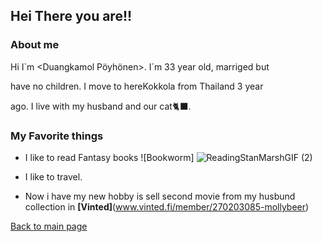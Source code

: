 ## Hei There you are!!

### About me

Hi I`m <Duangkamol Pöyhönen>. I´m 33 year old, marriged but 

have no children. I move to hereKokkola from Thailand 3 year 

ago. I live with my husband and our cat🐈‍⬛.

### My Favorite things
* I like to read Fantasy books ![Bookworm] ![ReadingStanMarshGIF (2)](https://github.com/user-attachments/assets/e7d9cffb-8abb-40b8-ac0c-0d6503f45992)

* I like to travel.
* Now i have my new hobby is sell second movie from my husbund collection in **[Vinted]**(www.vinted.fi/member/270203085-mollybeer)



[Back to main page](index.md)
